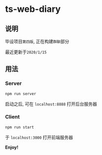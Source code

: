 # ts-web-diary

## 说明

毕设项目`第四版`,  正在构建`群聊`部分

最近更新于`2020/1/15`

## 用法

### Server

```bash
npm run server
```

启动之后, 可在 `localhost:8888` 打开后台服务器

### Client

```bash
npm run start
```

于 `localhost:3000` 打开前端服务器

**Enjoy!**